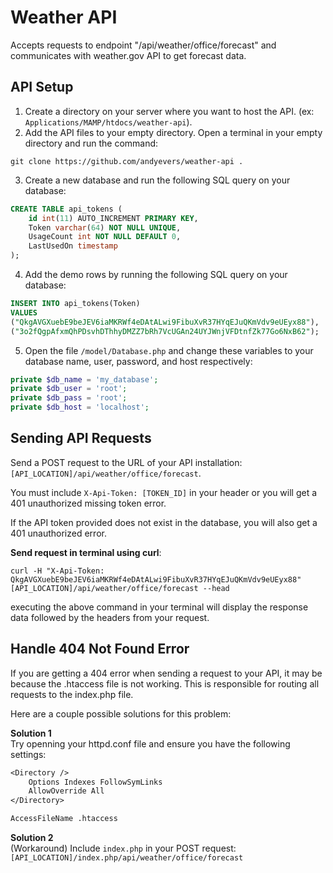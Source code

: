 # Weather API
Accepts requests to endpoint "/api/weather/office/forecast" and communicates with weather.gov API to get forecast data. 


## API Setup
1. Create a directory on your server where you want to host the API. (ex: `Applications/MAMP/htdocs/weather-api`).
2. Add the API files to your empty directory. Open a terminal in your empty directory and run the command: 
```console
git clone https://github.com/andyevers/weather-api .
```
3. Create a new database and run the following SQL query on your database:
```SQL
CREATE TABLE api_tokens (
    id int(11) AUTO_INCREMENT PRIMARY KEY,
    Token varchar(64) NOT NULL UNIQUE,
    UsageCount int NOT NULL DEFAULT 0,
    LastUsedOn timestamp
);
```
4. Add the demo rows by running the following SQL query on your database:
```SQL
INSERT INTO api_tokens(Token) 
VALUES 
("QkgAVGXuebE9beJEV6iaMKRWf4eDAtALwi9FibuXvR37HYqEJuQKmVdv9eUEyx88"), 
("3o2fQgpAfxmQhPDsvhDThhyDMZZ7bRh7VcUGAn24UYJWnjVFDtnfZk77Go6NxB62");
```
5. Open the file `/model/Database.php` and change these variables to your database name, user, password, and host respectively:
```PHP
private $db_name = 'my_database';
private $db_user = 'root';
private $db_pass = 'root';
private $db_host = 'localhost';
```


## Sending API Requests
Send a POST request to the URL of your API installation: `[API_LOCATION]/api/weather/office/forecast`.

You must include `X-Api-Token: [TOKEN_ID]` in your header or you will get a 401 unauthorized missing token error.

If the API token provided does not exist in the database, you will also get a 401 unauthorized error.

__Send request in terminal using curl__:
```console
curl -H "X-Api-Token: QkgAVGXuebE9beJEV6iaMKRWf4eDAtALwi9FibuXvR37HYqEJuQKmVdv9eUEyx88" [API_LOCATION]/api/weather/office/forecast --head
```
executing the above command in your terminal will display the response data followed by the headers from your request.


## Handle 404 Not Found Error 
If you are getting a 404 error when sending a request to your API, it may be because the .htaccess file is not working. This is responsible for routing all requests to the index.php file. 

Here are a couple possible solutions for this problem:

__Solution 1__ <br>
Try openning your httpd.conf file and ensure you have the following settings:
```txt
<Directory />
    Options Indexes FollowSymLinks
    AllowOverride All
</Directory>

AccessFileName .htaccess
```
__Solution 2__ <br>
(Workaround) Include `index.php` in your POST request: `[API_LOCATION]/index.php/api/weather/office/forecast`

